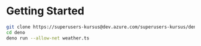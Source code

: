 
# Getting Started

```bash
git clone https://superusers-kursus@dev.azure.com/superusers-kursus/deno/_git/deno
cd deno
deno run --allow-net weather.ts

```